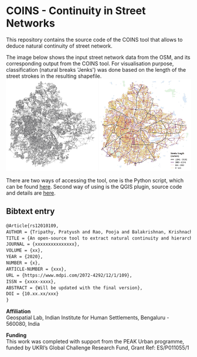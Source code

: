 # COINS - Continuity in Street Networks
This repository contains the source code of the COINS tool that allows to deduce natural continuity of street network.<br/>

The image below shows the input street network data from the OSM, and its corresponding output from the COINS tool. For visualisation purpose, classification (natural breaks 'Jenks') was done based on the length of the street strokes in the resulting shapefile.<br/>
<img src="Images/Input.png" height="250" width="250">
<img src="Images/Output.png" height="250" width="250">

There are two ways of accessing the tool, one is the Python script, which can be found [here](/PythonTool). Second way of using is the QGIS plugin, source code and details are [here](/QGISplugin).

## Bibtext entry
```tex
@Article{rs12010109,
AUTHOR = {Tripathy, Pratyush and Rao, Pooja and Balakrishnan, Krishnachandran and Malladi, Teja},
TITLE = {An open-source tool to extract natural continuity and hierarchy of urban street networks},
JOURNAL = {xxxxxxxxxxxxxxx},
VOLUME = {xx},
YEAR = {2020},
NUMBER = {x},
ARTICLE-NUMBER = {xxx},
URL = {https://www.mdpi.com/2072-4292/12/1/109},
ISSN = {xxxx-xxxx},
ABSTRACT = {Will be updated with the final version},
DOI = {10.xx.xx/xxx}
}
```

**Affiliation**<br/>
Geospatial Lab, Indian Institute for Human Settlements, Bengaluru - 560080, India<br/>

**Funding**<br/>
This work was completed with support from the PEAK Urban programme, funded by UKRI’s Global Challenge Research Fund, Grant Ref: ES/P011055/1
